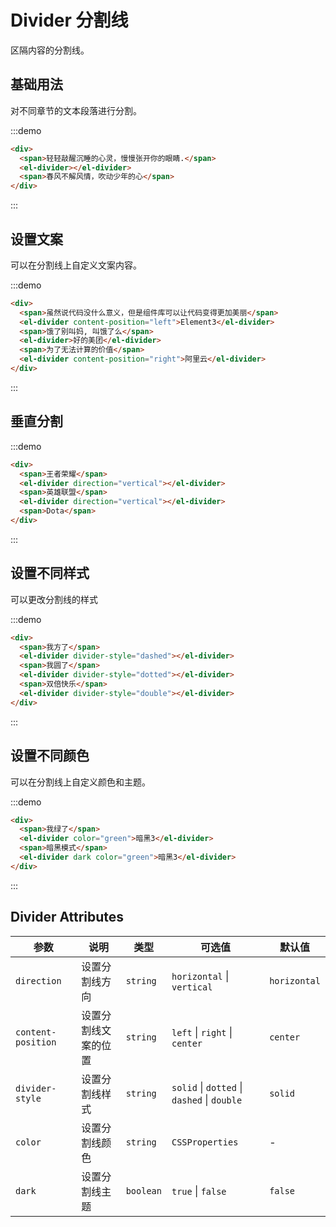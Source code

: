 # Divider 分割线

区隔内容的分割线。

## 基础用法

对不同章节的文本段落进行分割。

:::demo

```html
<div>
  <span>轻轻敲醒沉睡的心灵，慢慢张开你的眼睛.</span>
  <el-divider></el-divider>
  <span>春风不解风情，吹动少年的心</span>
</div>
```

:::

## 设置文案

可以在分割线上自定义文案内容。

:::demo

```html
<div>
  <span>虽然说代码没什么意义，但是组件库可以让代码变得更加美丽</span>
  <el-divider content-position="left">Element3</el-divider>
  <span>饿了别叫妈, 叫饿了么</span>
  <el-divider>好的美团</el-divider>
  <span>为了无法计算的价值</span>
  <el-divider content-position="right">阿里云</el-divider>
</div>
```

:::

## 垂直分割

:::demo

```html
<div>
  <span>王者荣耀</span>
  <el-divider direction="vertical"></el-divider>
  <span>英雄联盟</span>
  <el-divider direction="vertical"></el-divider>
  <span>Dota</span>
</div>
```

:::

## 设置不同样式

可以更改分割线的样式

:::demo

```html
<div>
  <span>我方了</span>
  <el-divider divider-style="dashed"></el-divider>
  <span>我圆了</span>
  <el-divider divider-style="dotted"></el-divider>
  <span>双倍快乐</span>
  <el-divider divider-style="double"></el-divider>
</div>
```

:::

## 设置不同颜色

可以在分割线上自定义颜色和主题。

:::demo

```html
<div>
  <span>我绿了</span>
  <el-divider color="green">暗黑3</el-divider>
  <span>暗黑模式</span>
  <el-divider dark color="green">暗黑3</el-divider>
</div>
```

:::

## Divider Attributes

| 参数                | 说明                 | 类型    | 可选值                           | 默认值     |
| ------------------ | -------------------- | ------ | ------------------------------- | ---------- |
| `direction`        | 设置分割线方向         | `string` | `horizontal` \| `vertical`            | `horizontal` |
| `content-position` | 设置分割线文案的位置    | `string` | `left` \| `right` \| `center`            | `center`     |
| `divider-style`    | 设置分割线样式         | `string` | `solid` \| `dotted` \| `dashed` \| `double` | `solid` |
| `color`            | 设置分割线颜色         | `string` | `CSSProperties` | - |
| `dark`             | 设置分割线主题         | `boolean`| `true` \| `false`| `false` |
